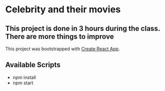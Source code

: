 # Celebrity and their movies

## This project is done in 3 hours during the class. There are more things to improve

This project was bootstrapped with [Create React App](https://github.com/facebook/create-react-app).

## Available Scripts

- npm install
- npm start
